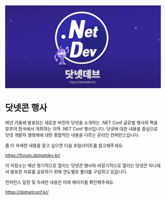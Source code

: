 ![Main](dotNET_Dev.jpg)

# 닷넷콘 행사

매년 가을에 발표되는 새로운 버전의 닷넷을 소개하는 .NET Conf 글로벌 행사와 짝을 맞추어 한국에서 개최하는 지역 .NET Conf 행사입니다.
닷넷에 대한 내용을 중심으로 닷넷 개발자 생태계에 대한 종합적인 내용을 다루는 온라인 컨퍼런스입니다.

좀 더 자세한 내용을 알고 싶으면 다음 포럼사이트를 참고해주세요.

https://forum.dotnetdev.kr/

이 저장소는 매년 정기적으로 열리는 닷넷콘 행사와 비정기적으로 열리는 닷넷콘 미니에서 발표한 자료를 공유하기 위해 연도별로 폴더를 구성하고 있습니다.

컨퍼런스 일정 및 자세한 내용은 아래 페이지를 확인해주세요.

https://dotnetconf.kr/